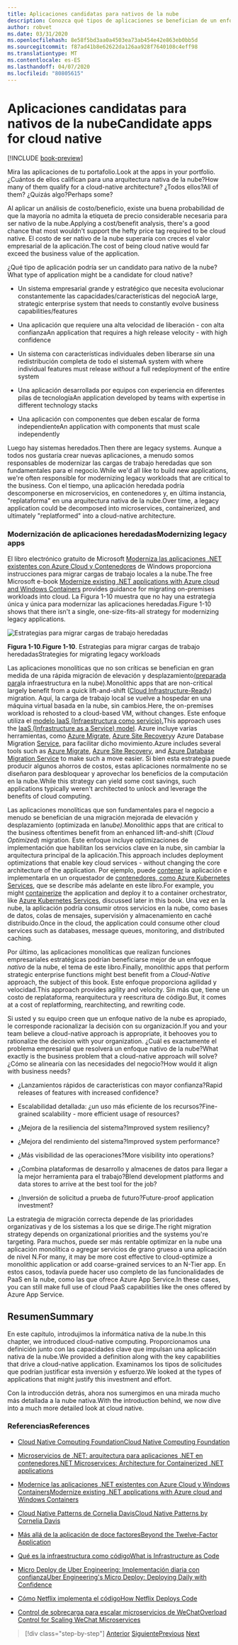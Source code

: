 ```yaml
---
title: Aplicaciones candidatas para nativos de la nube
description: Conozca qué tipos de aplicaciones se benefician de un enfoque nativo de la nube
author: robvet
ms.date: 03/31/2020
ms.openlocfilehash: 8e58f5bd3aa0a4503ea73ab454e42e863eb0bb5d
ms.sourcegitcommit: f87ad41b8e62622da126aa928f7640108c4eff98
ms.translationtype: MT
ms.contentlocale: es-ES
ms.lasthandoff: 04/07/2020
ms.locfileid: "80805615"
---
```

# <a name="candidate-apps-for-cloud-native"></a><span data-ttu-id="af6cf-103">Aplicaciones candidatas para nativos de la nube</span><span class="sxs-lookup"><span data-stu-id="af6cf-103">Candidate apps for cloud native</span></span>

[!INCLUDE [book-preview](../../../includes/book-preview.md)]

<span data-ttu-id="af6cf-104">Mira las aplicaciones de tu portafolio.</span><span class="sxs-lookup"><span data-stu-id="af6cf-104">Look at the apps in your portfolio.</span></span> <span data-ttu-id="af6cf-105">¿Cuántos de ellos califican para una arquitectura nativa de la nube?</span><span class="sxs-lookup"><span data-stu-id="af6cf-105">How many of them qualify for a cloud-native architecture?</span></span> <span data-ttu-id="af6cf-106">¿Todos ellos?</span><span class="sxs-lookup"><span data-stu-id="af6cf-106">All of them?</span></span> <span data-ttu-id="af6cf-107">¿Quizás algo?</span><span class="sxs-lookup"><span data-stu-id="af6cf-107">Perhaps some?</span></span>

<span data-ttu-id="af6cf-108">Al aplicar un análisis de costo/beneficio, existe una buena probabilidad de que la mayoría no admita la etiqueta de precio considerable necesaria para ser nativo de la nube.</span><span class="sxs-lookup"><span data-stu-id="af6cf-108">Applying a cost/benefit analysis, there's a good chance that most wouldn't support the hefty price tag required to be cloud native.</span></span> <span data-ttu-id="af6cf-109">El costo de ser nativo de la nube superaría con creces el valor empresarial de la aplicación.</span><span class="sxs-lookup"><span data-stu-id="af6cf-109">The cost of being cloud native would far exceed the business value of the application.</span></span>

<span data-ttu-id="af6cf-110">¿Qué tipo de aplicación podría ser un candidato para nativo de la nube?</span><span class="sxs-lookup"><span data-stu-id="af6cf-110">What type of application might be a candidate for cloud native?</span></span>

- <span data-ttu-id="af6cf-111">Un sistema empresarial grande y estratégico que necesita evolucionar constantemente las capacidades/características del negocio</span><span class="sxs-lookup"><span data-stu-id="af6cf-111">A large, strategic enterprise system that needs to constantly evolve business capabilities/features</span></span>

- <span data-ttu-id="af6cf-112">Una aplicación que requiere una alta velocidad de liberación - con alta confianza</span><span class="sxs-lookup"><span data-stu-id="af6cf-112">An application that requires a high release velocity - with high confidence</span></span>

- <span data-ttu-id="af6cf-113">Un sistema con características individuales deben liberarse *sin* una redistribución completa de todo el sistema</span><span class="sxs-lookup"><span data-stu-id="af6cf-113">A system with where individual features must release *without* a full redeployment of the entire system</span></span>

- <span data-ttu-id="af6cf-114">Una aplicación desarrollada por equipos con experiencia en diferentes pilas de tecnología</span><span class="sxs-lookup"><span data-stu-id="af6cf-114">An application developed by teams with expertise in different technology stacks</span></span>

- <span data-ttu-id="af6cf-115">Una aplicación con componentes que deben escalar de forma independiente</span><span class="sxs-lookup"><span data-stu-id="af6cf-115">An application with components that must scale independently</span></span>

<span data-ttu-id="af6cf-116">Luego hay sistemas heredados.</span><span class="sxs-lookup"><span data-stu-id="af6cf-116">Then there are legacy systems.</span></span> <span data-ttu-id="af6cf-117">Aunque a todos nos gustaría crear nuevas aplicaciones, a menudo somos responsables de modernizar las cargas de trabajo heredadas que son fundamentales para el negocio.</span><span class="sxs-lookup"><span data-stu-id="af6cf-117">While we'd all like to build new applications, we're often responsible for modernizing legacy workloads that are critical to the business.</span></span> <span data-ttu-id="af6cf-118">Con el tiempo, una aplicación heredada podría descomponerse en microservicios, en contenedores y, en última instancia, "replataforma" en una arquitectura nativa de la nube.</span><span class="sxs-lookup"><span data-stu-id="af6cf-118">Over time, a legacy application could be decomposed into microservices, containerized, and ultimately "replatformed" into a cloud-native architecture.</span></span>

### <a name="modernizing-legacy-apps"></a><span data-ttu-id="af6cf-119">Modernización de aplicaciones heredadas</span><span class="sxs-lookup"><span data-stu-id="af6cf-119">Modernizing legacy apps</span></span>

<span data-ttu-id="af6cf-120">El libro electrónico gratuito de Microsoft [Moderniza las aplicaciones .NET existentes con Azure Cloud y Contenedores](https://dotnet.microsoft.com/download/thank-you/modernizing-existing-net-apps-ebook) de Windows proporciona instrucciones para migrar cargas de trabajo locales a la nube.</span><span class="sxs-lookup"><span data-stu-id="af6cf-120">The free Microsoft e-book [Modernize existing .NET applications with Azure cloud and Windows Containers](https://dotnet.microsoft.com/download/thank-you/modernizing-existing-net-apps-ebook) provides guidance for migrating on-premises workloads into cloud.</span></span> <span data-ttu-id="af6cf-121">La Figura 1-10 muestra que no hay una estrategia única y única para modernizar las aplicaciones heredadas.</span><span class="sxs-lookup"><span data-stu-id="af6cf-121">Figure 1-10 shows that there isn't a single, one-size-fits-all strategy for modernizing legacy applications.</span></span>

![Estrategias para migrar cargas de trabajo heredadas](./media/strategies-for-migrating-legacy-workloads.png)

<span data-ttu-id="af6cf-123">**Figura 1-10**.</span><span class="sxs-lookup"><span data-stu-id="af6cf-123">**Figure 1-10**.</span></span> <span data-ttu-id="af6cf-124">Estrategias para migrar cargas de trabajo heredadas</span><span class="sxs-lookup"><span data-stu-id="af6cf-124">Strategies for migrating legacy workloads</span></span>

<span data-ttu-id="af6cf-125">Las aplicaciones monolíticas que no son críticas se benefician en gran medida de una rápida migración de elevación y desplazamiento[(preparada para](../modernize-with-azure-containers/lift-and-shift-existing-apps-azure-iaas.md)la infraestructura en la nube).</span><span class="sxs-lookup"><span data-stu-id="af6cf-125">Monolithic apps that are non-critical largely benefit from a quick lift-and-shift ([Cloud Infrastructure-Ready](../modernize-with-azure-containers/lift-and-shift-existing-apps-azure-iaas.md)) migration.</span></span> <span data-ttu-id="af6cf-126">Aquí, la carga de trabajo local se vuelve a hospedar en una máquina virtual basada en la nube, sin cambios.</span><span class="sxs-lookup"><span data-stu-id="af6cf-126">Here, the on-premises workload is rehosted to a cloud-based VM, without changes.</span></span> <span data-ttu-id="af6cf-127">Este enfoque utiliza el [modelo IaaS (Infraestructura como servicio).](https://azure.microsoft.com/overview/what-is-iaas/)</span><span class="sxs-lookup"><span data-stu-id="af6cf-127">This approach uses the [IaaS (Infrastructure as a Service) model](https://azure.microsoft.com/overview/what-is-iaas/).</span></span> <span data-ttu-id="af6cf-128">Azure incluye varias herramientas, como [Azure Migrate,](https://azure.microsoft.com/services/azure-migrate/) [Azure Site Recovery](https://azure.microsoft.com/services/site-recovery/)y Azure Database Migration [Service,](https://azure.microsoft.com/campaigns/database-migration/) para facilitar dicho movimiento.</span><span class="sxs-lookup"><span data-stu-id="af6cf-128">Azure includes several tools such as [Azure Migrate](https://azure.microsoft.com/services/azure-migrate/), [Azure Site Recovery](https://azure.microsoft.com/services/site-recovery/), and [Azure Database Migration Service](https://azure.microsoft.com/campaigns/database-migration/) to make such a move easier.</span></span> <span data-ttu-id="af6cf-129">Si bien esta estrategia puede producir algunos ahorros de costos, estas aplicaciones normalmente no se diseñaron para desbloquear y aprovechar los beneficios de la computación en la nube.</span><span class="sxs-lookup"><span data-stu-id="af6cf-129">While this strategy can yield some cost savings, such applications typically weren't architected to unlock and leverage the benefits of cloud computing.</span></span>

<span data-ttu-id="af6cf-130">Las aplicaciones monolíticas que son fundamentales para el negocio a menudo se benefician de una migración mejorada de elevación y desplazamiento (optimizada en la*nube).*</span><span class="sxs-lookup"><span data-stu-id="af6cf-130">Monolithic apps that are critical to the business oftentimes benefit from an enhanced lift-and-shift (*Cloud Optimized*) migration.</span></span> <span data-ttu-id="af6cf-131">Este enfoque incluye optimizaciones de implementación que habilitan los servicios clave en la nube, sin cambiar la arquitectura principal de la aplicación.</span><span class="sxs-lookup"><span data-stu-id="af6cf-131">This approach includes deployment optimizations that enable key cloud services - without changing the core architecture of the application.</span></span> <span data-ttu-id="af6cf-132">Por ejemplo, puede [contener](https://docs.microsoft.com/virtualization/windowscontainers/about/) la aplicación e implementarla en un orquestador de [contenedores, como Azure Kubernetes Services](https://azure.microsoft.com/services/kubernetes-service/), que se describe más adelante en este libro.</span><span class="sxs-lookup"><span data-stu-id="af6cf-132">For example, you might [containerize](https://docs.microsoft.com/virtualization/windowscontainers/about/) the application and deploy it to a container orchestrator, like [Azure Kubernetes Services](https://azure.microsoft.com/services/kubernetes-service/), discussed later in this book.</span></span> <span data-ttu-id="af6cf-133">Una vez en la nube, la aplicación podría consumir otros servicios en la nube, como bases de datos, colas de mensajes, supervisión y almacenamiento en caché distribuido.</span><span class="sxs-lookup"><span data-stu-id="af6cf-133">Once in the cloud, the application could consume other cloud services such as databases, message queues, monitoring, and distributed caching.</span></span>

<span data-ttu-id="af6cf-134">Por último, las aplicaciones monolíticas que realizan funciones empresariales estratégicas podrían beneficiarse mejor de un enfoque *nativo* de la nube, el tema de este libro.</span><span class="sxs-lookup"><span data-stu-id="af6cf-134">Finally, monolithic apps that perform strategic enterprise functions might best benefit from a *Cloud-Native* approach, the subject of this book.</span></span> <span data-ttu-id="af6cf-135">Este enfoque proporciona agilidad y velocidad.</span><span class="sxs-lookup"><span data-stu-id="af6cf-135">This approach provides agility and velocity.</span></span> <span data-ttu-id="af6cf-136">Sin más que, tiene un costo de replataforma, rearquitectura y reescritura de código.</span><span class="sxs-lookup"><span data-stu-id="af6cf-136">But, it comes at a cost of replatforming, rearchitecting, and rewriting code.</span></span>

<span data-ttu-id="af6cf-137">Si usted y su equipo creen que un enfoque nativo de la nube es apropiado, le corresponde racionalizar la decisión con su organización.</span><span class="sxs-lookup"><span data-stu-id="af6cf-137">If you and your team believe a cloud-native approach is appropriate, it behooves you to rationalize the decision with your organization.</span></span> <span data-ttu-id="af6cf-138">¿Cuál es exactamente el problema empresarial que resolverá un enfoque nativo de la nube?</span><span class="sxs-lookup"><span data-stu-id="af6cf-138">What exactly is the business problem that a cloud-native approach will solve?</span></span> <span data-ttu-id="af6cf-139">¿Cómo se alinearía con las necesidades del negocio?</span><span class="sxs-lookup"><span data-stu-id="af6cf-139">How would it align with business needs?</span></span>

- <span data-ttu-id="af6cf-140">¿Lanzamientos rápidos de características con mayor confianza?</span><span class="sxs-lookup"><span data-stu-id="af6cf-140">Rapid releases of features with increased confidence?</span></span>

- <span data-ttu-id="af6cf-141">Escalabilidad detallada: ¿un uso más eficiente de los recursos?</span><span class="sxs-lookup"><span data-stu-id="af6cf-141">Fine-grained scalability - more efficient usage of resources?</span></span>

- <span data-ttu-id="af6cf-142">¿Mejora de la resiliencia del sistema?</span><span class="sxs-lookup"><span data-stu-id="af6cf-142">Improved system resiliency?</span></span>

- <span data-ttu-id="af6cf-143">¿Mejora del rendimiento del sistema?</span><span class="sxs-lookup"><span data-stu-id="af6cf-143">Improved system performance?</span></span>

- <span data-ttu-id="af6cf-144">¿Más visibilidad de las operaciones?</span><span class="sxs-lookup"><span data-stu-id="af6cf-144">More visibility into operations?</span></span>

- <span data-ttu-id="af6cf-145">¿Combina plataformas de desarrollo y almacenes de datos para llegar a la mejor herramienta para el trabajo?</span><span class="sxs-lookup"><span data-stu-id="af6cf-145">Blend development platforms and data stores to arrive at the best tool for the job?</span></span>

- <span data-ttu-id="af6cf-146">¿Inversión de solicitud a prueba de futuro?</span><span class="sxs-lookup"><span data-stu-id="af6cf-146">Future-proof application investment?</span></span>

<span data-ttu-id="af6cf-147">La estrategia de migración correcta depende de las prioridades organizativas y de los sistemas a los que se dirige.</span><span class="sxs-lookup"><span data-stu-id="af6cf-147">The right migration strategy depends on organizational priorities and the systems you're targeting.</span></span> <span data-ttu-id="af6cf-148">Para muchos, puede ser más rentable optimizar en la nube una aplicación monolítica o agregar servicios de grano grueso a una aplicación de nivel N.</span><span class="sxs-lookup"><span data-stu-id="af6cf-148">For many, it may be more cost effective to cloud-optimize a monolithic application or add coarse-grained services to an N-Tier app.</span></span> <span data-ttu-id="af6cf-149">En estos casos, todavía puede hacer uso completo de las funcionalidades de PaaS en la nube, como las que ofrece Azure App Service.</span><span class="sxs-lookup"><span data-stu-id="af6cf-149">In these cases, you can still make full use of cloud PaaS capabilities like the ones offered by Azure App Service.</span></span>

## <a name="summary"></a><span data-ttu-id="af6cf-150">Resumen</span><span class="sxs-lookup"><span data-stu-id="af6cf-150">Summary</span></span>

<span data-ttu-id="af6cf-151">En este capítulo, introdujimos la informática nativa de la nube.</span><span class="sxs-lookup"><span data-stu-id="af6cf-151">In this chapter, we introduced cloud-native computing.</span></span> <span data-ttu-id="af6cf-152">Proporcionamos una definición junto con las capacidades clave que impulsan una aplicación nativa de la nube.</span><span class="sxs-lookup"><span data-stu-id="af6cf-152">We provided a definition along with the key capabilities that drive a cloud-native application.</span></span> <span data-ttu-id="af6cf-153">Examinamos los tipos de solicitudes que podrían justificar esta inversión y esfuerzo.</span><span class="sxs-lookup"><span data-stu-id="af6cf-153">We looked at the types of applications that might justify this investment and effort.</span></span>

<span data-ttu-id="af6cf-154">Con la introducción detrás, ahora nos sumergimos en una mirada mucho más detallada a la nube nativa.</span><span class="sxs-lookup"><span data-stu-id="af6cf-154">With the introduction behind, we now dive into a much more detailed look at cloud native.</span></span>

### <a name="references"></a><span data-ttu-id="af6cf-155">Referencias</span><span class="sxs-lookup"><span data-stu-id="af6cf-155">References</span></span>

- [<span data-ttu-id="af6cf-156">Cloud Native Computing Foundation</span><span class="sxs-lookup"><span data-stu-id="af6cf-156">Cloud Native Computing Foundation</span></span>](https://www.cncf.io/)

- [<span data-ttu-id="af6cf-157">Microservicios de .NET: arquitectura para aplicaciones .NET en contenedores</span><span class="sxs-lookup"><span data-stu-id="af6cf-157">.NET Microservices: Architecture for Containerized .NET applications</span></span>](https://dotnet.microsoft.com/download/thank-you/microservices-architecture-ebook)

- [<span data-ttu-id="af6cf-158">Modernice las aplicaciones .NET existentes con Azure Cloud y Windows Containers</span><span class="sxs-lookup"><span data-stu-id="af6cf-158">Modernize existing .NET applications with Azure cloud and Windows Containers</span></span>](https://dotnet.microsoft.com/download/thank-you/modernizing-existing-net-apps-ebook)

- [<span data-ttu-id="af6cf-159">Cloud Native Patterns de Cornelia Davis</span><span class="sxs-lookup"><span data-stu-id="af6cf-159">Cloud Native Patterns by Cornelia Davis</span></span>](https://www.manning.com/books/cloud-native-patterns)

- [<span data-ttu-id="af6cf-160">Más allá de la aplicación de doce factores</span><span class="sxs-lookup"><span data-stu-id="af6cf-160">Beyond the Twelve-Factor Application</span></span>](https://content.pivotal.io/blog/beyond-the-twelve-factor-app)

- [<span data-ttu-id="af6cf-161">Qué es la infraestructura como código</span><span class="sxs-lookup"><span data-stu-id="af6cf-161">What is Infrastructure as Code</span></span>](https://docs.microsoft.com/azure/devops/learn/what-is-infrastructure-as-code)

- [<span data-ttu-id="af6cf-162">Micro Deploy de Uber Engineering: Implementación diaria con confianza</span><span class="sxs-lookup"><span data-stu-id="af6cf-162">Uber Engineering's Micro Deploy: Deploying Daily with Confidence</span></span>](https://eng.uber.com/micro-deploy/)

- [<span data-ttu-id="af6cf-163">Cómo Netflix implementa el código</span><span class="sxs-lookup"><span data-stu-id="af6cf-163">How Netflix Deploys Code</span></span>](https://www.infoq.com/news/2013/06/netflix/)

- [<span data-ttu-id="af6cf-164">Control de sobrecarga para escalar microservicios de WeChat</span><span class="sxs-lookup"><span data-stu-id="af6cf-164">Overload Control for Scaling WeChat Microservices</span></span>](https://www.cs.columbia.edu/~ruigu/papers/socc18-final100.pdf)

>[!div class="step-by-step"]
><span data-ttu-id="af6cf-165">[Anterior](definition.md)
>[Siguiente](introduce-eshoponcontainers-reference-app.md)</span><span class="sxs-lookup"><span data-stu-id="af6cf-165">[Previous](definition.md)
[Next](introduce-eshoponcontainers-reference-app.md)</span></span>
